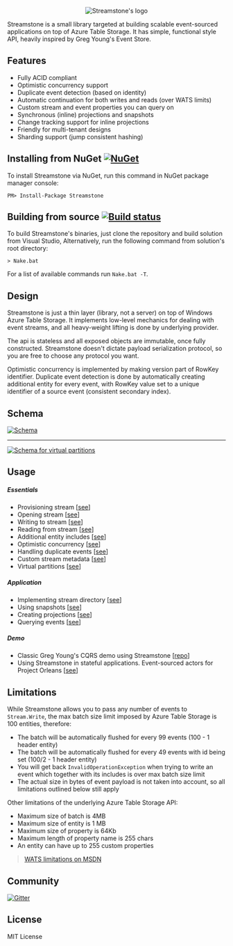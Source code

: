 <p align="center">
  <img src="https://github.com/yevhen/Streamstone/blob/master/Logo.Wide.png?raw=true" alt="Streamstone's logo"/>
</p>

Streamstone is a small library targeted at building scalable event-sourced applications on top of Azure Table Storage. It has simple, functional style API, heavily inspired by Greg Young's Event Store.

## Features

+ Fully ACID compliant
+ Optimistic concurrency support
+ Duplicate event detection (based on identity)
+ Automatic continuation for both writes and reads (over WATS limits)
+ Custom stream and event properties you can query on
+ Synchronous (inline) projections and snapshots
+ Change tracking support for inline projections
+ Friendly for multi-tenant designs
+ Sharding support (jump consistent hashing)

## Installing from NuGet [![NuGet](https://img.shields.io/nuget/v/Streamstone.svg?style=flat)](https://www.nuget.org/packages/Streamstone/)

To install Streamstone via NuGet, run this command in NuGet package manager console:

    PM> Install-Package Streamstone

## Building from source [![Build status](https://ci.appveyor.com/api/projects/status/3rsmwblor11b6inq/branch/master?svg=true)](https://ci.appveyor.com/project/yevhen/streamstone/branch/master)

To build Streamstone's binaries, just clone the repository and build solution from Visual Studio, Alternatively, run the following command from solution's root directory:

    > Nake.bat

For a list of available commands run `Nake.bat -T`. 

## Design

Streamstone is just a thin layer (library, not a server) on top of Windows Azure Table Storage. It implements low-level mechanics for dealing with event streams, and all heavy-weight lifting is done by underlying provider. 

The api is stateless and all exposed objects are immutable, once fully constructed. Streamstone doesn't dictate payload serialization protocol, so you are free to choose any protocol you want.

Optimistic concurrency is implemented by making version part of RowKey identifier. Duplicate event detection is done by automatically creating additional entity for every event, with RowKey value set to a unique identifier of a source event (consistent secondary index).     

## Schema

<a href="https://raw.githubusercontent.com/yevhen/Streamstone/master/Doc/Schema.png" target="_blank" title="Click to view full size"><img src="https://raw.githubusercontent.com/yevhen/Streamstone/master/Doc/Schema.png" alt="Schema" style="max-width:100%;"/></a>

---

<a href="https://raw.githubusercontent.com/yevhen/Streamstone/master/Doc/Schema_VP.png" target="_blank" title="Click to view full size"><img src="https://raw.githubusercontent.com/yevhen/Streamstone/master/Doc/Schema_VP.png" alt="Schema for virtual partitions" style="max-width:100%;"/></a>

## Usage

##### Essentials
+ Provisioning stream [[see](/Source/Example/Scenarios/S01_Provision_new_stream.cs)]
+ Opening stream [[see](Source/Example/Scenarios/S02_Open_stream_for_writing.cs)]
+ Writing to stream [[see](Source/Example/Scenarios/S04_Write_to_stream.cs)]
+ Reading from stream [[see](Source/Example/Scenarios/S05_Read_from_stream.cs)]
+ Additional entity includes [[see](Source/Example/Scenarios/S06_Include_additional_entities.cs)]
+ Optimistic concurrency [[see](Source/Example/Scenarios/S08_Concurrency_conflicts.cs)]
+ Handling duplicate events [[see](Source/Example/Scenarios/S09_Handling_duplicates.cs)]
+ Custom stream metadata [[see](Source/Example/Scenarios/S07_Custom_stream_metadata.cs)]
+ Virtual partitions [[see](Source/Streamstone.Tests/Scenarios/Virtual_partitions.cs)]

##### Application
+ Implementing stream directory [[see](Source/Example/Scenarios/S10_Stream_directory.cs)]
+ Using snapshots [[see](Source/Example/Scenarios/S06_Include_additional_entities.cs)]
+ Creating projections [[see]()]
+ Querying events [[see]()]

##### Demo
+ Classic Greg Young's CQRS demo using Streamstone [[repo](https://github.com/yevhen/Streamstone.m-r)]
+ Using Streamstone in stateful applications. Event-sourced actors for Project Orleans [[see](https://github.com/yevhen/Orleankka/tree/master/Source/Example.EventSourcing.Persistence.Streamstone)]  

## Limitations

While Streamstone allows you to pass any number of events to `Stream.Write`, the max batch size limit imposed by Azure Table Storage is 100 entities, therefore:

+ The batch will be automatically flushed for every 99 events (100 - 1 header entity)
+ The batch will be automatically flushed for every 49 events with id being set (100/2 - 1 header entity)
+ You will get back `InvalidOperationException` when trying to write an event which together with its includes is over max batch size limit
+ The actual size in bytes of event payload is not taken into account, so all limitations outlined below still apply

Other limitations of the underlying Azure Table Storage API:

+ Maximum size of batch is 4MB
+ Maximum size of entity is 1 MB
+ Maximum size of property is 64Kb 
+ Maximum length of property name is 255 chars
+ An entity can have up to 255 custom properties

> [WATS limitations on MSDN](http://msdn.microsoft.com/en-us/library/azure/dd179338.aspx) 

## Community

[![Gitter](https://badges.gitter.im/Join%20Chat.svg)](https://gitter.im/yevhen/Streamstone?utm_source=badge&utm_medium=badge&utm_campaign=pr-badge&utm_content=badge)

## License

MIT License
